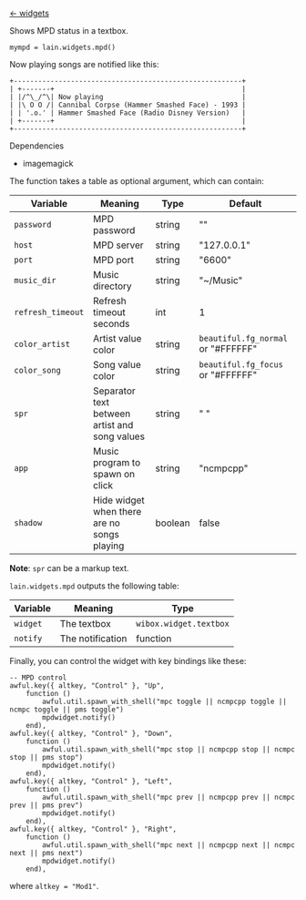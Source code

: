 [<- widgets](https://github.com/copycat-killer/lain/wiki/Widgets)

Shows MPD status in a textbox.

	mympd = lain.widgets.mpd()

Now playing songs are notified like this:

	+--------------------------------------------------------+
	| +-------+                                              |
	| |/^\_/^\| Now playing                                  |
    | |\ O O /| Cannibal Corpse (Hammer Smashed Face) - 1993 |
    | | '.o.' | Hammer Smashed Face (Radio Disney Version)   |
	| +-------+                                              |
	+--------------------------------------------------------+

Dependencies

- imagemagick

The function takes a table as optional argument, which can contain:

Variable | Meaning | Type | Default
--- | --- | --- | ---
`password` | MPD password | string | ""
`host` | MPD server | string | "127.0.0.1"
`port` | MPD port | string | "6600"
`music_dir` | Music directory | string | "~/Music"
`refresh_timeout` | Refresh timeout seconds | int | 1
`color_artist` | Artist value color | string | `beautiful.fg_normal` or "#FFFFFF"
`color_song` | Song value color | string | `beautiful.fg_focus` or "#FFFFFF"
`spr` | Separator text between artist and song values | string | " "
`app` | Music program to spawn on click | string | "ncmpcpp"
`shadow` | Hide widget when there are no songs playing | boolean | false 

**Note**: `spr` can be a markup text.

`lain.widgets.mpd` outputs the following table:

Variable | Meaning | Type
--- | --- | ---
`widget` | The textbox | `wibox.widget.textbox`
`notify` | The notification | function

Finally, you can control the widget with key bindings like these:

    -- MPD control
    awful.key({ altkey, "Control" }, "Up",
        function ()
            awful.util.spawn_with_shell("mpc toggle || ncmpcpp toggle || ncmpc toggle || pms toggle")
            mpdwidget.notify()
        end),
    awful.key({ altkey, "Control" }, "Down",
        function ()
            awful.util.spawn_with_shell("mpc stop || ncmpcpp stop || ncmpc stop || pms stop")
            mpdwidget.notify()
        end),
    awful.key({ altkey, "Control" }, "Left",
        function ()
            awful.util.spawn_with_shell("mpc prev || ncmpcpp prev || ncmpc prev || pms prev")
            mpdwidget.notify()
        end),
    awful.key({ altkey, "Control" }, "Right",
        function ()
            awful.util.spawn_with_shell("mpc next || ncmpcpp next || ncmpc next || pms next")
            mpdwidget.notify()
        end),

where `altkey = "Mod1"`.